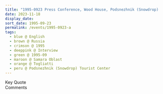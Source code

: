 ```yaml
---
title: "1995-0923 Press Conference, Wood House, Podsnezhnik (Snowdrop) Tourist Center, Togliatti, Samara Oblast, Russia"
date: 2023-11-18
display_date: 
sort_date: 1995-09-23
permalink: /events/1995-0923-a
tags:
  - blue @ English
  - brown @ Russia
  - crimson @ 1995
  - deeppink @ Interview
  - green @ 1995-09
  - maroon @ Samara Oblast
  - orange @ Togliatti
  - peru @ Podsnezhnik (Snowdrop) Tourist Center
---
```


<wave-list>
  <list-title color="green" width="75">Key Quote</list-title>
  <list-item color="BlanchedAlmond"  width="200"></list-item>
  <list-item color="Lavender"></list-item>
  <list-item color="BlanchedAlmond"></list-item>
</wave-list>

<br>

<wave-list>
  <list-title color="green" width="75">Comments</list-title>
  <list-item color="BlanchedAlmond"  width="200"></list-item>
  <list-item color="Lavender"></list-item>
  <list-item color="BlanchedAlmond"></list-item>
</wave-list>